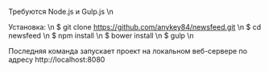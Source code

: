 Требуются Node.js и Gulp.js \n

Установка: \n
$ git clone https://github.com/anykey84/newsfeed.git \n
$ cd newsfeed \n
$ npm install \n
$ bower install \n
$ gulp \n

Последняя команда запускает проект на локальном веб-сервере по адресу http://localhost:8080

